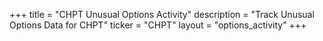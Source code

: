 +++
title = "CHPT Unusual Options Activity"
description = "Track Unusual Options Data for CHPT"
ticker = "CHPT"
layout = "options_activity"
+++


